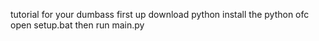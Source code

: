 tutorial for your dumbass
first up download python
install the python ofc
open setup.bat
then run main.py

